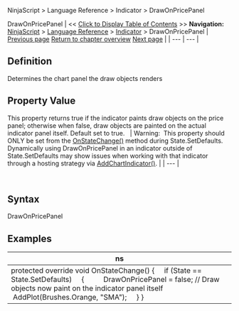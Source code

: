 ﻿
NinjaScript > Language Reference > Indicator > DrawOnPricePanel

DrawOnPricePanel
| << [Click to Display Table of Contents](drawonpricepanel.md) >> **Navigation:**     [NinjaScript](ninjascript-1.md) > [Language Reference](language_reference_wip-1.md) > [Indicator](indicator-1.md) > DrawOnPricePanel | [Previous page](drawhorizontalgridlines-1.md) [Return to chapter overview](indicator-1.md) [Next page](drawverticalgridlines-1.md) |
| --- | --- |
## Definition
Determines the chart panel the draw objects renders
 
## Property Value
This property returns true if the indicator paints draw objects on the price panel; otherwise when false, draw objects are painted on the actual indicator panel itself. Default set to true.
 
| Warning:  This property should ONLY be set from the [OnStateChange()](onstatechange-1.md) method during State.SetDefaults. Dynamically using DrawOnPricePanel in an indicator outside of State.SetDefaults may show issues when working with that indicator through a hosting strategy via [AddChartIndicator()](addchartindicator-1.md). |
| --- |

 
## Syntax
DrawOnPricePanel
 
## Examples
| ns |
| --- |
| protected override void OnStateChange() {      if (State == State.SetDefaults)      {           DrawOnPricePanel = false; // Draw objects now paint on the indicator panel itself               AddPlot(Brushes.Orange, "SMA");      } } |
